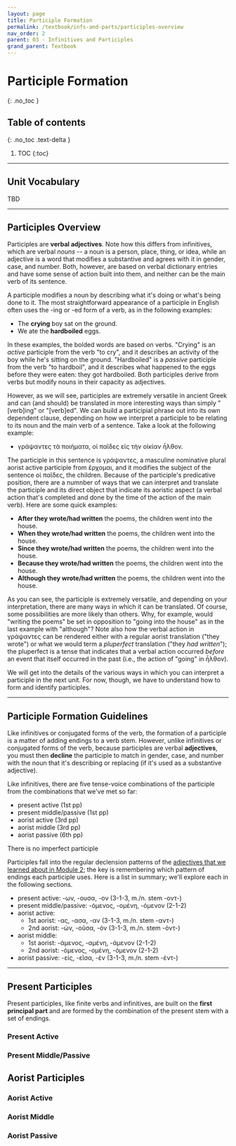 ```yaml
---
layout: page
title: Participle Formation
permalink: /textbook/infs-and-parts/participles-overview
nav_order: 2
parent: 03 - Infinitives and Participles
grand_parent: Textbook
---
```


# Participle Formation
{: .no_toc }

## Table of contents
{: .no_toc .text-delta }

1. TOC
{:toc}

***

## Unit Vocabulary

TBD

***

## Participles Overview

Participles are **verbal adjectives**. Note how this differs from infinitives, which are verbal *nouns* -- a noun is a person, place, thing, or idea, while an adjective is a word that modifies a substantive and agrees with it in gender, case, and number. Both, however, are based on verbal dictionary entries and have some sense of action built into them, and neither can be the main verb of its sentence.

A participle modifies a noun by describing what it's doing or what's being done to it. The most straightforward appearance of a participle in English often uses the -ing or -ed form of a verb, as in the following examples:

* The **crying** boy sat on the ground.
* We ate the **hardboiled** eggs.

In these examples, the bolded words are based on verbs. "Crying" is an *active* participle from the verb "to cry", and it describes an activity of the boy while he's sitting on the ground. "Hardboiled" is a *passive* participle from the verb "to hardboil", and it describes what happened to the eggs before they were eaten: they got hardboiled. Both participles derive from verbs but modify nouns in their capacity as adjectives.

However, as we will see, participles are extremely versatile in ancient Greek and can (and should) be translated in more interesting ways than simply "[verb]ing" or "[verb]ed". We can build a participial phrase out into its own dependent clause, depending on how we interpret a participle to be relating to its noun and the main verb of a sentence. Take a look at the following example:

* γράψαντες τὰ ποιήματα, οἱ παῖδες εἰς τὴν οἰκίαν ἦλθον.

The participle in this sentence is γράψαντες, a masculine nominative plural aorist active participle from ἔρχομαι, and it modifies the subject of the sentence οἱ παῖδες, the children. Because of the participle's predicative position, there are a numnber of ways that we can interpret and translate the participle and its direct object that indicate its aoristic aspect (a verbal action that's completed and done by the time of the action of the main verb). Here are some quick examples:

* **After they wrote/had written** the poems, the children went into the house.
* **When they wrote/had written** the poems, the children went into the house.
* **Since they wrote/had written** the poems, the children went into the house.
* **Because they wrote/had written** the poems, the children went into the house.
* **Although they wrote/had written** the poems, the children went into the house.

As you can see, the participle is extremely versatile, and depending on your interpretation, there are many ways in which it can be translated. Of course, some possibilities are more likely than others. Why, for example, would "writing the poems" be set in opposition to "going into the house" as in the last example with "although"? Note also how the verbal action in γράψαντες can be rendered either with a regular aorist translation ("they wrote") or what we would term a *pluperfect* translation ("they *had written*"); the pluperfect is a tense that indicates that a verbal action occurred *before* an event that itself occurred in the past (i.e., the action of "going" in ἦλθον).

We will get into the details of the various ways in which you can interpret a participle in the next unit. For now, though, we have to understand how to form and identify participles.

***

## Participle Formation Guidelines

Like infinitives or conjugated forms of the verb, the formation of a participle is a matter of adding endings to a verb stem. However, unlike infinitives or conjugated forms of the verb, because participles are verbal **adjectives**, you must then **decline** the participle to match in gender, case, and number with the noun that it's describing or replacing (if it's used as a substantive adjective).

Like infinitives, there are five tense-voice combinations of the participle from the combinations that we've met so far:

* present active (1st pp)
* present middle/passive (1st pp)
* aorist active (3rd pp)
* aorist middle (3rd pp)
* aorist passive (6th pp)

There is no imperfect participle

Participles fall into the regular declension patterns of the [adjectives that we learned about in Module 2](../nouns/adjectives); the key is remembering which pattern of endings each participle uses. Here is a list in summary; we'll explore each in the following sections.

* present active: -ων, -ουσα, -ον (3-1-3, m./n. stem -οντ-)
* present middle/passive: -όμενος, -ομένη, -όμενον (2-1-2)
* aorist active:
    * 1st aorist: -ας, -ασα, -αν (3-1-3, m./n. stem -αντ-)
    * 2nd aorist: -ών, -οῦσα, -όν (3-1-3, m./n. stem -όντ-)
* aorist middle:
    * 1st aorist: -άμενος, -αμένη, -άμενον (2-1-2)
    * 2nd aorist: -όμενος, -ομένη, -όμενον (2-1-2)
* aorist passive: -είς, -εῖσα, -έν (3-1-3, m./n. stem -έντ-)

***

## Present Participles

Present participles, like finite verbs and infinitives, are built on the **first principal part** and are formed by the combination of the present stem with a set of endings.

### Present Active

### Present Middle/Passive

## Aorist Participles

### Aorist Active

### Aorist Middle

### Aorist Passive
